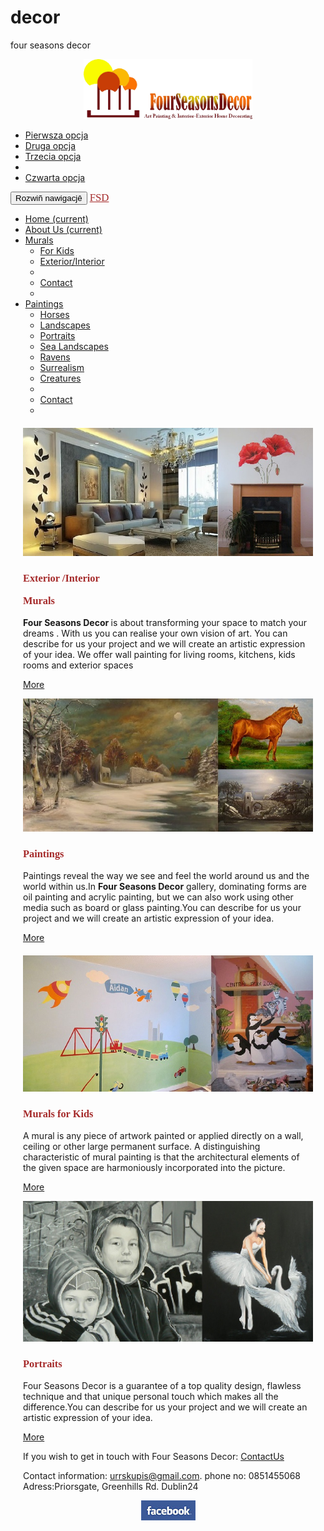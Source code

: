 # decor
four seasons decor

<!DOCTYPE html>
<html lang="en">
<head>
<meta charset="UTF-8">
<title>Example of Twitter Bootstrap 3 Thumbnails</title>
<link rel="stylesheet" href="https://maxcdn.bootstrapcdn.com/bootstrap/3.3.1/css/bootstrap.min.css">
<link rel="stylesheet" href="https://maxcdn.bootstrapcdn.com/bootstrap/3.3.1/css/bootstrap-theme.min.css">
<script src="https://ajax.googleapis.com/ajax/libs/jquery/1.11.1/jquery.min.js"></script>
<script src="https://maxcdn.bootstrapcdn.com/bootstrap/3.3.1/js/bootstrap.min.js"></script>
<style type="text/css">
.bs-example{
margin: 20px;
}
body { background: url(images/background.jpg);
background-size: 100% 100%;
background-repeat: no-repeat;
background-attachment: fixed;
background-position: center;
}
</style>
</head>
<body>
<center><img src = "images/bannerFSD.gif" width="270em" hight="270em"></center>
<p></p>
<div class="dropdown">
<ul class="dropdown-menu" role="menu" aria-labelledby="dropdownMenu1">
<li role="presentation"><a role="menuitem" tabindex="-1" href="#">Pierwsza opcja</a></li>
<li role="presentation"><a role="menuitem" tabindex="-1" href="#">Druga opcja</a></li>
<li role="presentation"><a role="menuitem" tabindex="-1" href="#">Trzecia opcja</a></li>
<li role="presentation" class="divider"></li>
<li role="presentation"><a role="menuitem" tabindex="-1" href="#">Czwarta opcja</a></li>
</ul>
</div>
<nav class="navbar navbar-default" role="navigation">
<div class="container-fluid">
<!-- Grupowanie "marki" i przycisku rozwijania mobilnego menu -->
<div class="navbar-header">
<button type="button" class="navbar-toggle" data-toggle="collapse" data-target="#bs-example-navbar-collapse-1">
<span class="sr-only">Rozwiñ nawigacjê</span>
<span class="icon-bar"></span>
<span class="icon-bar"></span>
<span class="icon-bar"></span>
</button>
<a class="navbar-brand" href="#" style = "font-family: Bernard Font; color: brown; font-size: 1.2em;">FSD</a>
</div>
<!-- Grupowanie elementów menu w celu lepszego wyœwietlania na urz¹dzeniach moblinych -->
<div class="collapse navbar-collapse" id="bs-example-navbar-collapse-1">
<ul class="nav navbar-nav">
<li class="active"><a href="index.html">Home <span class="sr-only">(current)</span></a></li>
<li class="active"><a href="aboutUs.html">About Us <span class="sr-only">(current)</span></a></li>
<li class="dropdown">
<a href="#" class="dropdown-toggle" data-toggle="dropdown">Murals<span class="caret"></span></a>
<ul class="dropdown-menu" role="menu">
<li><a href="forKids.html">For Kids</a></li>
<li><a href="murals.html">Exterior/Interior</a></li>
<li class="divider"></li>
<li><a href="contact.html">Contact</a></li>
<li class="divider"></li>
</ul>
<li class="dropdown">
<a href="#" class="dropdown-toggle" data-toggle="dropdown">Paintings <span class="caret"></span></a>
<ul class="dropdown-menu" role="menu">
<li><a href="horses.html">Horses</a></li>
<li><a href="landscapes.html">Landscapes</a></li>
<li><a href="portraits.html">Portraits</a></li>
<li><a href="sea.html">Sea Landscapes</a></li>
<li><a href="ravens.html">Ravens</a></li>
<li><a href="surrealism.html">Surrealism</a></li>
<li><a href="creatures.html">Creatures</a></li>
<li class="divider"></li>
<li><a href="contact.html">Contact</a></li>
<li class="divider"></li>
</ul>
</li>
</ul>
</div><!-- /.navbar-collapse -->
</div><!-- /.container-fluid -->
</nav>
<div class="bs-example">
<div class="container">
<div class="row">
<div class="col-xs-6">
<div class="thumbnail">
<a href="murals.html"> <img src="images/mural2.jpg" alt="Sample Image"></a>
<div class="caption">
<h3 style = "font-family: Bernard Font; color: brown;">Exterior /Interior <p>Murals</p></h3>
<p> <b> Four Seasons Decor </b>is about transforming your space to match your dreams .
With us you can realise your own vision of art.
You can describe for us your project and we will create an artistic expression of your idea.
We offer wall painting for living rooms, kitchens, kids rooms and exterior spaces</p>
<p> <a href="murals.html" class="btn btn-default">More</a></p>
</div>
</div>
</div>
<div class="col-xs-6">
<div class="thumbnail">
<a href="paintings.html"> <img src="images/landscape2.jpg" alt="Sample Image"></a>
<div class="caption">
<h3 style = "font-family: Bernard Font; color: brown;">Paintings</h3>
<p>Paintings reveal the way we see and feel the world around us and the world within us.In <b>Four Seasons Decor</b> gallery, dominating forms are oil painting and acrylic painting, but we can also work using other media such as board or glass painting.You can describe for us your project and we will create an artistic expression of your idea. </p>
<p> <a href="paintings.html" class="btn btn-default">More</a></p>
</div>
</div>
</div>
</div>
</div>
</div>
<div class="bs-example">
<div class="container">
<div class="row">
<div class="col-xs-6">
<div class="thumbnail">
<a href="forKids.html"><img src="images/naas1.jpg" alt="Sample Image"></a>
<div class="caption">
<h3 style = "font-family: Bernard Font; color: brown;">Murals for Kids</h3>
<p>A mural is any piece of artwork painted or applied directly on a wall, ceiling or other large permanent surface.
A distinguishing characteristic of mural painting is that the architectural elements of the given space are harmoniously incorporated into the picture.</p>
<p> <a href="forKids.html" class="btn btn-default">More</a></p>
</div>
</div>
</div>
<div class="col-xs-6">
<div class="thumbnail">
<a href="portraits.html"><img src="images/portrait1.jpg" alt="Sample Image"></a>
<div class="caption">
<h3 style = "font-family: Bernard Font; color: brown;">Portraits</h3>
<p>Four Seasons Decor is a guarantee of a top quality design, flawless technique and that unique personal touch which makes all the difference.You can describe for us your project and we will create an artistic expression of your idea. </p>
<p> <a href="portraits.html" class="btn btn-default">More</a></p>
</div>
</div>
</div>
</div>
<footer>
<p>If you wish to get in touch with Four Seasons Decor: <a href="contact.html">ContactUs</a></p>
<p>Contact information: <a href="mailto:urrskupis@gmail.com">
urrskupis@gmail.com</a>. phone no: 0851455068 Adress:Priorsgate, Greenhills Rd. Dublin24</p>
<center><script src='http://connect.facebook.net/en_US/all.js'></script>
<p><a onclick='postToFeed(); return false;'><img src="images/facebookSCAL.jpg" /></a></p>
<p id='msg'></p>
<script>
function postToFeed() {
// calling the API ...
var obj = {
method: 'feed',
redirect_uri:'https://www.facebook.com/cryswashington?fref=ts',
link:'https://developers.facebook.com/docs/reference/dialogs/',
picture: 'http://fbrell.com/f8.jpg',
name: 'Facebook Dialogs',
caption: 'Reference Documentation',
description: 'Using Dialogs to interact with users.'
};
function callback(response) {
document.getElementById('msg').innerHTML = "Post ID: " + response['post_id'];
}
FB.ui(obj, callback);
}
</script></center>
</footer>
</div>
</div>
</body>
</html> 
